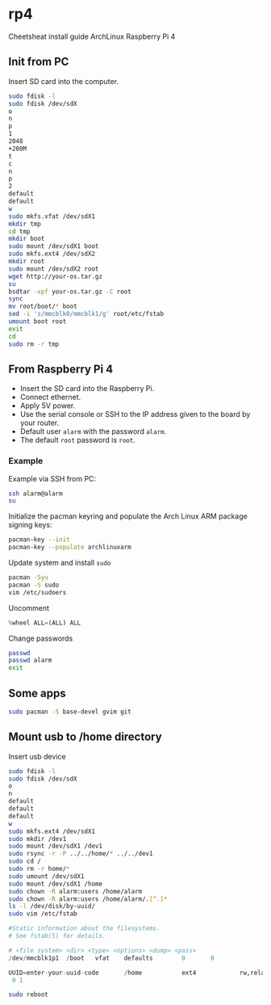 # rp4
Cheetsheat install guide ArchLinux Raspberry Pi 4

## Init from PC
Insert SD card into the computer.
```bash
sudo fdisk -l
sudo fdisk /dev/sdX
o
n
p
1
2048
+200M
t
c
n
p
2
default
default
w
sudo mkfs.vfat /dev/sdX1
mkdir tmp
cd tmp
mkdir boot
sudo mount /dev/sdX1 boot
sudo mkfs.ext4 /dev/sdX2
mkdir root
sudo mount /dev/sdX2 root
wget http://your-os.tar.gz
su
bsdtar -xpf your-os.tar.gz -C root
sync
mv root/boot/* boot
sed -i 's/mmcblk0/mmcblk1/g' root/etc/fstab
umount boot root
exit
cd
sudo rm -r tmp
```

## From Raspberry Pi 4
- Insert the SD card into the Raspberry Pi.
- Connect ethernet.
- Apply 5V power.
- Use the serial console or SSH to the IP address given to the board by your router.
- Default user `alarm` with the password `alarm`.
- The default `root` password is `root`.

### Example
Example via SSH from PC:
```bash
ssh alarm@alarm
su
```
Initialize the pacman keyring and populate the Arch Linux ARM package signing keys:
```bash
pacman-key --init
pacman-key --populate archlinuxarm
```
Update system and install `sudo`
```bash
pacman -Syu
pacman -S sudo
vim /etc/sudoers
```
Uncomment
```python
%wheel ALL=(ALL) ALL
```
Change passwords
```bash
passwd
passwd alarm
exit
```

## Some apps
```bash
sudo pacman -S base-devel gvim git
```

## Mount usb to /home directory
Insert usb device
```bash
sudo fdisk -l
sudo fdisk /dev/sdX
o
n
default
default
default
w
sudo mkfs.ext4 /dev/sdX1
sudo mkdir /dev1
sudo mount /dev/sdX1 /dev1
sudo rsync -r -P ../../home/* ../../dev1
sudo cd /
sudo rm -r home/*
sudo umount /dev/sdX1
sudo mount /dev/sdX1 /home
sudo chown -R alarm:users /home/alarm
sudo chown -R alarm:users /home/alarm/.[^.]*
ls -l /dev/disk/by-uuid/
sudo vim /etc/fstab
```
```python
#Static information about the filesystems.
# See fstab(5) for details.

# <file system> <dir> <type> <options> <dump> <pass>
/dev/mmcblk1p1  /boot   vfat    defaults        0       0

UUID=enter-your-uuid-code       /home           ext4            rw,relatime
 0 1
```
```bash
sudo reboot
```
